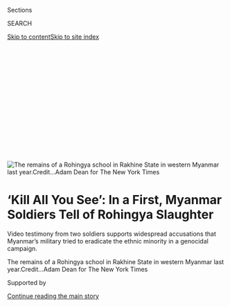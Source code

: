 <div id="app">

<div>

<div>

<div>

<div class="NYTAppHideMasthead css-ikk3s8 e1suatyy0">

<div class="section css-133zg39 e1suatyy2">

<div class="css-eph4ug er09x8g0">

<div class="css-6n7j50">

</div>

<span class="css-1dv1kvn">Sections</span>

<div class="css-10488qs">

<span class="css-1dv1kvn">SEARCH</span>

</div>

[Skip to content](#site-content)[Skip to site
index](#site-index)

</div>

<div class="css-10698na e1huz5gh0">

</div>

</div>

</div>

</div>

<div data-aria-hidden="false">

<div id="site-content" data-role="main">

<div>

<div class="css-1aor85t" style="opacity:0.000000001;z-index:-1;visibility:hidden">

<div class="css-1hqnpie">

<div class="css-epjblv">

<span class="css-17xtcya">[Asia
Pacific](/section/world/asia)</span><span class="css-x15j1o">|</span><span class="css-fwqvlz">‘Kill
All You See’: In a First, Myanmar Soldiers Tell of Rohingya
Slaughter</span>

</div>

<div class="css-k008qs">

<div class="css-1iwv8en">

<span class="css-18z7m18"></span>

<div>

</div>

</div>

<span class="css-1n6z4y">https://nyti.ms/2F9c1ld</span>

<div class="css-1705lsu">

<div class="css-4xjgmj">

<div class="css-4skfbu" data-role="toolbar" data-aria-label="Social Media Share buttons, Save button, and Comments Panel with current comment count" data-testid="share-tools">

  - 
  - 
  - 
  - 
    
    <div class="css-6n7j50">
    
    </div>

  - 
  - 

</div>

</div>

</div>

</div>

</div>

</div>

<div class="css-11qgg8s">

</div>

<div id="fullBleedHeaderContent">

<div class="css-9fsmc8">

![<span class="css-16f3y1r e13ogyst0" data-aria-hidden="true">The
remains of a Rohingya school in Rakhine State in western Myanmar last
year.</span><span class="css-cnj6d5 e1z0qqy90" itemprop="copyrightHolder"><span class="css-1ly73wi e1tej78p0">Credit...</span><span><span>Adam
Dean for The New York
Times</span></span></span>](https://static01.graylady3jvrrxbe.onion/images/2020/09/08/world/08rohingya-graves-1/merlin_176684058_c9fb54cc-a16a-42b6-b331-4eaed1c08263-articleLarge.jpg?quality=75&auto=webp&disable=upscale)

</div>

<div class="css-1pumfk">

<div class="css-ls6wgr ehdk2mb0">

# ‘Kill All You See’: In a First, Myanmar Soldiers Tell of Rohingya Slaughter

</div>

Video testimony from two soldiers supports widespread accusations that
Myanmar’s military tried to eradicate the ethnic minority in a genocidal
campaign.

</div>

<div class="css-nwzfg5 e1gnum310">

<span class="css-1f9pvn2 asia">The remains of a Rohingya school in
Rakhine State in western Myanmar last
year.</span><span class="css-cnj6d5 e1z0qqy90" itemprop="copyrightHolder"><span class="css-1ly73wi e1tej78p0">Credit...</span><span><span>Adam
Dean for The New York Times</span></span></span>

</div>

<div id="sponsor-wrapper" class="css-1hyfx7x">

<div id="sponsor-slug" class="css-19vbshk">

Supported by

</div>

[Continue reading the main
story](#after-sponsor)

<div id="sponsor" class="ad sponsor-wrapper" style="text-align:center;height:100%;display:block">

</div>

<div id="after-sponsor">

</div>

</div>

<div class="css-1wx1auc e1gnum311">

<div class="css-18e8msd">

<div class="css-vp77d3 epjyd6m0">

<div class="css-1baulvz">

By [<span class="css-1baulvz" itemprop="name">Hannah
Beech</span>](https://www.nytimes3xbfgragh.onion/by/hannah-beech),
<span class="css-1baulvz" itemprop="name">Saw Nang</span> and
[<span class="css-1baulvz last-byline" itemprop="name">Marlise
Simons</span>](https://www.nytimes3xbfgragh.onion/by/marlise-simons)

</div>

</div>

  - 
    
    <div class="css-ld3wwf e16638kd2">
    
    Sept. 8,
    2020
    
    </div>

  - 
    
    <div class="css-4xjgmj">
    
    <div class="css-d8bdto" data-role="toolbar" data-aria-label="Social Media Share buttons, Save button, and Comments Panel with current comment count" data-testid="share-tools">
    
      - 
      - 
      - 
      - 
        
        <div class="css-6n7j50">
        
        </div>
    
      - 
      - 
    
    </div>
    
    </div>

</div>

<div class="css-tk9fsr">

[Leer en
español](https://www.nytimes3xbfgragh.onion/es/2020/09/08/espanol/mundo/rohinya-genocidio-birmania.html "Read in Spanish")[阅读简体中文版](https://cn.nytimes3xbfgragh.onion/world/20200909/myanmar-rohingya-genocide/ "Read in Simplified Chinese")[閱讀繁體中文版](https://cn.nytimes3xbfgragh.onion/world/20200909/myanmar-rohingya-genocide/zh-hant/ "Read in Traditional Chinese")

</div>

</div>

</div>

<div class="section meteredContent css-1r7ky0e" name="articleBody" itemprop="articleBody">

<div class="css-1fanzo5 StoryBodyCompanionColumn">

<div class="css-53u6y8">

The two soldiers confess their crimes in a monotone, a few blinks of the
eye their only betrayal of emotion: executions, mass burials, village
obliterations and rape.

The August 2017 order from his commanding officer was clear, Pvt. Myo
Win Tun said in video testimony. “Shoot all you see and all you hear.”

He said he obeyed, taking part in the massacre of 30 Rohingya Muslims
and burying them in a mass grave near a cell tower and a military base.

</div>

</div>

<div class="css-1fanzo5 StoryBodyCompanionColumn">

<div class="css-53u6y8">

Around the same time, in a neighboring township, Pvt. Zaw Naing Tun said
he and his comrades in another battalion followed a nearly identical
directive from his superior: “Kill all you see, whether children or
adults.”

</div>

</div>

<div class="css-79elbk" data-testid="photoviewer-wrapper">

<div class="css-z3e15g" data-testid="photoviewer-wrapper-hidden">

</div>

<div class="css-1a48zt4 ehw59r15" data-testid="photoviewer-children">

![<span class="css-16f3y1r e13ogyst0" data-aria-hidden="true">Pvt. Myo
Win Tun and Pvt. Zaw Naing Tun are the first members of Myanmar’s
military to openly confess to taking part in what United Nations
officials say was a genocidal campaign against the country’s Rohingya
Muslim
minority.</span>](https://static01.graylady3jvrrxbe.onion/images/2020/09/08/world/08rohingya-graves-soldiers/merlin_176717454_db6f0804-1f8c-44b4-a8d7-5f33bdcf53ce-articleLarge.jpg?quality=75&auto=webp&disable=upscale)

</div>

</div>

<div class="css-1fanzo5 StoryBodyCompanionColumn">

<div class="css-53u6y8">

“We wiped out about 20 villages,” Private Zaw Naing Tun said, adding
that he, too, dumped bodies in a mass grave.

The two soldiers’ video testimony, recorded by a rebel militia, is the
first time that members of the Tatmadaw, as Myanmar’s military is known,
have openly confessed to taking part in what United Nations officials
say was a genocidal campaign against the country’s Rohingya Muslim
minority.

</div>

</div>

<div class="css-79elbk" data-testid="photoviewer-wrapper">

<div class="css-z3e15g" data-testid="photoviewer-wrapper-hidden">

</div>

<div class="css-1a48zt4 ehw59r15" data-testid="photoviewer-children">

<div class="css-1xdhyk6 erfvjey0">

<span class="css-1ly73wi e1tej78p0">Image</span>

<div class="css-zjzyr8">

<div data-testid="lazyimage-container" style="height:257.77777777777777px">

</div>

</div>

</div>

<span class="css-16f3y1r e13ogyst0" data-aria-hidden="true">Rohingya
refugees from Myanmar in Bangladesh in August 2017. Many had fled the
area of Taung Bazar, where Pvt. Myo Win Tun has confessed to taking part
in
atrocities. </span><span class="css-cnj6d5 e1z0qqy90" itemprop="copyrightHolder"><span class="css-1ly73wi e1tej78p0">Credit...</span><span>Adam
Dean for The New York Times</span></span>

</div>

</div>

<div class="css-1fanzo5 StoryBodyCompanionColumn">

<div class="css-53u6y8">

On Monday, the two men, who fled Myanmar last month, were transported to
The Hague, where the International Criminal Court has opened a case
examining whether Tatmadaw leaders committed large-scale crimes against
the Rohingya.

</div>

</div>

<div class="css-1fanzo5 StoryBodyCompanionColumn">

<div class="css-53u6y8">

The atrocities described by the two men echo evidence of serious human
rights abuses gathered from among the more than one million Rohingya
refugees now sheltering in neighboring Bangladesh. What distinguishes
their testimony is that it comes from perpetrators, not victims.

“This is a monumental moment for Rohingya and the people of Myanmar in
their ongoing struggle for justice,” said Matthew Smith, chief executive
officer at Fortify Rights, a human rights watchdog. “These men could be
the first perpetrators from Myanmar tried at the I.C.C., and the first
insider witnesses in the custody of the court.”

The New York Times cannot independently confirm that the two soldiers
committed the crimes to which they confessed. But details in their
narratives conform to descriptions provided by dozens of witnesses and
observers, including Rohingya refugees, Rakhine residents, Tatmadaw
soldiers and local politicians.

And multiple villagers independently confirmed the whereabouts of mass
graves that the soldiers provided in their testimony — evidence that
will be seized on in investigations at the International Criminal Court
and other legal proceedings. The Myanmar government has repeatedly
denied that such sites exist across the region.

The crimes that the soldiers say were carried out by their infantry
battalions and other security forces — some 150 civilians killed and
dozens of villages destroyed — are just a part of Myanmar’s long
campaign against the Rohingya. And they portray a concerted, calculated
operation to exterminate a single ethnic minority group, the issue at
the heart of ongoing genocide cases.

The massacres of Rohingya that culminated in 2017 catalyzed one of the
fastest flights of refugees anywhere in the world. Within weeks,
[three-quarters of a million stateless
people](https://www.nytimes3xbfgragh.onion/2019/08/22/world/asia/rohingya-myanmar-repatriation.html)
were uprooted from their homes in Myanmar’s western Rakhine State, as
security forces attacked their villages with rifles, machetes and
flamethrowers.

</div>

</div>

<div class="css-79elbk" data-testid="photoviewer-wrapper">

<div class="css-z3e15g" data-testid="photoviewer-wrapper-hidden">

</div>

<div class="css-1a48zt4 ehw59r15" data-testid="photoviewer-children">

<div class="css-1xdhyk6 erfvjey0">

<span class="css-1ly73wi e1tej78p0">Image</span>

<div class="css-zjzyr8">

<div data-testid="lazyimage-container" style="height:257.77777777777777px">

</div>

</div>

</div>

<span class="css-16f3y1r e13ogyst0" data-aria-hidden="true">Rohingya
refugees at a camp near Amtoli, Bangladesh, in August
2017. </span><span class="css-cnj6d5 e1z0qqy90" itemprop="copyrightHolder"><span class="css-1ly73wi e1tej78p0">Credit...</span><span>Adam
Dean for The New York Times</span></span>

</div>

</div>

<div class="css-1fanzo5 StoryBodyCompanionColumn">

<div class="css-53u6y8">

Old men were decapitated, and young girls were raped, their head scarves
torn off to use as blindfolds, witnesses and survivors said. Doctors
Without Borders estimated that at least [6,700
Rohingya](https://www.nytimes3xbfgragh.onion/2017/12/14/world/asia/myanmar-rohingya-deaths.html),
including 730 children, suffered violent deaths from late August to late
September 2017. Roughly 200 Rohingya settlements were completely razed
from 2017 to 2019, the United Nations said.

In a
[report](https://www.ohchr.org/Documents/HRBodies/HRCouncil/FFM-Myanmar/20190916/A_HRC_42_CRP.5.pdf)
published last year, a fact-finding mission for the United Nations Human
Rights Council said “there is a serious risk that genocidal actions may
occur or recur and that Myanmar is failing in its obligation to prevent
genocide, to investigate genocide and to enact effective legislation
criminalizing and punishing genocide.”

The Myanmar government has denied any orchestrated campaign against the
Rohingya. Last December, [Daw Aung San Suu
Kyi](https://www.nytimes3xbfgragh.onion/2019/12/10/world/asia/aung-san-suu-kyi-myanmar-genocide-hague.html),
the nation’s civilian leader, defended Myanmar against charges of
genocide in another case, this one at the International Court of Justice
in The Hague. A Nobel Peace Prize laureate, Ms. Aung San Suu Kyi has
seen her legacy tarnished by her support for the military and her
refusal to vocally condemn the persecution of the Rohingya.

Only a few Tatmadaw soldiers have been punished, with brief prison
terms, for what the military says were isolated missteps in a couple of
villages.

Although the Rohingya are from Rakhine State in Myanmar, [the country’s
government claims that they are foreign
interlopers](https://www.nytimes3xbfgragh.onion/2017/10/24/world/asia/myanmar-rohingya-ethnic-cleansing.html).
Myanmar officials have suggested that the Rohingya burned down their own
villages to garner international sympathy.

The two soldiers’ accounts shatter that official narrative.

It is not clear what will happen to the two men, who are not under
arrest but were effectively placed in the custody of the International
Criminal Court on Monday. They could provide testimony in court
proceedings and be put in witness protection. They could be tried. The
court’s office of the prosecutor refused to publicly comment on an
ongoing case, but two people familiar with the investigations said that
the men had already been questioned extensively by court officials in
recent
weeks.

</div>

</div>

<div class="css-79elbk" data-testid="photoviewer-wrapper">

<div class="css-z3e15g" data-testid="photoviewer-wrapper-hidden">

</div>

<div class="css-1a48zt4 ehw59r15" data-testid="photoviewer-children">

<div class="css-1xdhyk6 erfvjey0">

<span class="css-1ly73wi e1tej78p0">Image</span>

<div class="css-zjzyr8">

<div data-testid="lazyimage-container" style="height:257.77777777777777px">

</div>

</div>

</div>

<span class="css-16f3y1r e13ogyst0" data-aria-hidden="true">Rohingya
refugees in September 2017 after crossing into Bangladesh. Villages are
burning in the
background. </span><span class="css-cnj6d5 e1z0qqy90" itemprop="copyrightHolder"><span class="css-1ly73wi e1tej78p0">Credit...</span><span>Adam
Dean for The New York Times</span></span>

</div>

</div>

<div class="css-1fanzo5 StoryBodyCompanionColumn">

<div class="css-53u6y8">

The International Criminal Court normally pursues prosecutions of
high-level figures accused of grave offenses such as genocide or crimes
against humanity, not rank-and-file soldiers.

Payam Akhavan, a Canadian lawyer who is representing Bangladesh in a
filing against Myanmar at the International Criminal Court, would not
comment on the identities of the two men. But he called for
accountability to prevent further atrocities against the 600,000
Rohingya who remain in Myanmar.

“Impunity is not an option,” Mr. Akhavan said. “Some justice is better
than no justice at all.”

The soldiers’ accounts will also add weight to the separate case at the
International Court of Justice, where Myanmar is being accused of trying
to “destroy the Rohingya as a group, in whole or in part, by the use of
[mass murder, rape and other forms of sexual
violence](https://www.nytimes3xbfgragh.onion/2017/09/02/world/asia/rohingya-myanmar-bangladesh-refugees-massacre.html?action=click&module=RelatedCoverage&pgtype=Article&region=Footer),
as well as the systematic destruction by fire of their villages.”

That case was filed last year by Gambia on behalf of the 57-nation
Organization of Islamic Cooperation. Last week, the Netherlands and
Canada announced that they would provide legal support to the effort to
hold Myanmar accountable for genocide, calling it a matter “of concern
to all of
humanity.”

</div>

</div>

<div class="css-79elbk" data-testid="photoviewer-wrapper">

<div class="css-z3e15g" data-testid="photoviewer-wrapper-hidden">

</div>

<div class="css-1a48zt4 ehw59r15" data-testid="photoviewer-children">

<div class="css-1xdhyk6 erfvjey0">

<span class="css-1ly73wi e1tej78p0">Image</span>

<div class="css-zjzyr8">

<div data-testid="lazyimage-container" style="height:257.77777777777777px">

</div>

</div>

</div>

<span class="css-16f3y1r e13ogyst0" data-aria-hidden="true">A refugee
camp near Cox’s Bazar, Bangladesh, in November 2017. More than a million
Rohingya have taken refuge in
Bangladesh.</span><span class="css-cnj6d5 e1z0qqy90" itemprop="copyrightHolder"><span class="css-1ly73wi e1tej78p0">Credit...</span><span>Adam
Dean for The New York Times</span></span>

</div>

</div>

<div class="css-1fanzo5 StoryBodyCompanionColumn">

<div class="css-53u6y8">

In August 2017, the 353 and 565 Light Infantry Battalions conducted
“clearance operations” in the areas where the men said they did,
Buthidaung and Maungdaw Townships. Commanding officers whom Private Myo
Win Tun said ordered him to wipe out the Rohingya — Col. Than Htike,
Capt. Tun Tun and Sgt. Aung San Oo — were operational there at the time,
according to fellow soldiers.

There is a cell tower close to the 552 Light Infantry Battalion base, on
the outskirts of Taung Bazar town, near where Private Myo Win Tun said
he helped dig a mass grave. The base is well known in the area because
it, along with two dozen border guard posts, was attacked by [Rohingya
insurgents](https://www.nytimes3xbfgragh.onion/2017/09/17/world/asia/myanmar-rohingya-militants.html?module=inline)
on Aug. 25, 2017, galvanizing the brutal military operations against
Rohingya civilians.

</div>

</div>

<div class="css-1fanzo5 StoryBodyCompanionColumn">

<div class="css-53u6y8">

Rohingya refugees who lived in a village adjacent to the 552 encampment
said they recognized Private Myo Win Tun. They described in precise
detail the locations of two mass graves in that area. Residents still in
the region, who spoke with The Times, also said they knew of mass burial
sites near the military
encampment.

</div>

</div>

<div id="rohingya-sat-graves" class="section interactive-content interactive-size-scoop css-xgt82e" data-id="100000007328786">

<div class="css-17ih8de interactive-body" data-sourceid="100000007328786">

<div class="g-story g-freebird g-max-limit" data-preview-slug="rohingya-2020">

<div class="g-container">

<div class="g-asset g-graphic" style="max-width: 1050px">

<div data-role="img">

<div id="g-grave_annotated-box" class="ai2html">

<div id="g-grave_annotated-945" class="g-artboard" style="min-width: 954px;" data-aspect-ratio="1.432" data-min-width="954">

<div style="padding: 0 0 69.8113% 0;">

</div>

![](data:image/gif;base64,R0lGODlhCgAKAIAAAB8fHwAAACH5BAEAAAAALAAAAAAKAAoAAAIIhI+py+0PYysAOw==)

<div id="g-ai0-1" class="g-black-shadow g-aiAbs g-aiPointText" style="top:4.9892%;margin-top:-7.2px;right:94.0298%;width:60px;">

NORTH

</div>

<div id="g-ai0-2" class="g-black-shadow g-aiAbs g-aiPointText" style="top:19.43%;margin-top:-19.4px;left:64.0917%;width:143px;">

552 Light Infantry

Battalion
base

</div>

<div id="g-ai0-3" class="g-black-shadow g-aiAbs g-aiPointText" style="top:36.397%;margin-top:-19.4px;left:24.9932%;width:177px;">

Location of mass grave

confirmed by
villagers

</div>

<div id="g-ai0-4" class="g-black-shadow g-aiAbs g-aiPointText" style="top:72.0426%;margin-top:-9.8px;left:87.5634%;width:89px;">

Cell
tower

</div>

<div id="g-ai0-5" class="g-black-shadow g-aiAbs g-aiPointText" style="top:76.8417%;margin-top:-8.8px;left:16.7122%;width:132px;">

Thin Ga Net
village

</div>

<div id="g-ai0-6" class="g-black-shadow g-aiAbs g-aiPointText" style="top:94.6552%;margin-top:-19.4px;right:8.4278%;width:234px;">

Location of another mass grave

confirmed by
villagers

</div>

</div>

<div id="g-grave_annotated-720" class="g-artboard" style="min-width: 720px;max-width: 953px;max-height: 664px" data-aspect-ratio="1.434" data-min-width="720" data-max-width="953">

<div style="padding: 0 0 69.7222% 0;">

</div>

![](data:image/gif;base64,R0lGODlhCgAKAIAAAB8fHwAAACH5BAEAAAAALAAAAAAKAAoAAAIIhI+py+0PYysAOw==)

<div id="g-ai1-1" class="g-black-shadow g-aiAbs g-aiPointText" style="top:5.4238%;margin-top:-7.2px;right:91.8799%;width:60px;">

NORTH

</div>

<div id="g-ai1-2" class="g-black-shadow g-aiAbs g-aiPointText" style="top:19.3557%;margin-top:-17.2px;left:64.09%;width:128px;">

552 Light Infantry

Battalion
base

</div>

<div id="g-ai1-3" class="g-black-shadow g-aiAbs g-aiPointText" style="top:35.8895%;margin-top:-17.2px;left:24.9926%;width:158px;">

Location of mass grave

confirmed by
villagers

</div>

<div id="g-ai1-4" class="g-black-shadow g-aiAbs g-aiPointText" style="top:71.8657%;margin-top:-8.8px;left:87.561%;width:81px;">

Cell
tower

</div>

<div id="g-ai1-5" class="g-black-shadow g-aiAbs g-aiPointText" style="top:74.5474%;margin-top:-7.2px;left:12.6841%;width:117px;">

Thin Ga Net
village

</div>

<div id="g-ai1-6" class="g-black-shadow g-aiAbs g-aiPointText" style="bottom:2.4044%;right:8.4968%;width:207px;">

Location of another mass grave

confirmed by
villagers

</div>

</div>

<div id="g-grave_annotated-500" class="g-artboard" style="min-width: 550px;max-width: 719px;max-height: 603px" data-aspect-ratio="1.193" data-min-width="550" data-max-width="719">

<div style="padding: 0 0 83.8182% 0;">

</div>

![](data:image/gif;base64,R0lGODlhCgAKAIAAAB8fHwAAACH5BAEAAAAALAAAAAAKAAoAAAIIhI+py+0PYysAOw==)

<div id="g-ai2-1" class="g-black-shadow g-aiAbs g-aiPointText" style="top:4.1708%;margin-top:-7.2px;right:90.6428%;width:60px;">

NORTH

</div>

<div id="g-ai2-2" class="g-black-shadow g-aiAbs g-aiPointText" style="top:19.5329%;margin-top:-16px;left:57.296%;width:120px;">

552 Light Infantry

Battalion
base

</div>

<div id="g-ai2-3" class="g-black-shadow g-aiAbs g-aiPointText" style="top:35.8019%;margin-top:-16px;left:10.353%;width:148px;">

Location of mass grave

confirmed by
villagers

</div>

<div id="g-ai2-4" class="g-black-shadow g-aiAbs g-aiPointText" style="top:71.854%;margin-top:-8.2px;left:85.4769%;width:77px;">

Cell
tower

</div>

<div id="g-ai2-5" class="g-black-shadow g-aiAbs g-aiPointText" style="top:76.8391%;margin-top:-7.2px;left:2.4835%;width:117px;">

Thin Ga Net
village

</div>

<div id="g-ai2-6" class="g-black-shadow g-aiAbs g-aiPointText" style="bottom:2.3906%;right:9.7516%;width:194px;">

Location of another mass grave

confirmed by
villagers

</div>

</div>

<div id="g-grave_annotated-330" class="g-artboard" style="max-width: 549px;max-height: 767px" data-aspect-ratio="0.716" data-min-width="0" data-max-width="549">

<div style="padding: 0 0 139.697% 0;">

</div>

![](data:image/gif;base64,R0lGODlhCgAKAIAAAB8fHwAAACH5BAEAAAAALAAAAAAKAAoAAAIIhI+py+0PYysAOw==)

<div id="g-ai3-1" class="g-black-shadow g-aiAbs g-aiPointText" style="top:5.6501%;margin-top:-16px;right:33.4517%;width:148px;">

Location of mass grave

confirmed by
villagers

</div>

<div id="g-ai3-2" class="g-black-shadow g-aiAbs g-aiPointText" style="top:28.0321%;margin-top:-7.2px;left:23.8361%;width:117px;">

Thin Ga Net
village

</div>

<div id="g-ai3-3" class="g-black-shadow g-aiAbs g-aiPointText" style="top:44.4787%;margin-top:-16px;right:2.4538%;width:120px;">

552 Light Infantry

Battalion
base

</div>

<div id="g-ai3-4" class="g-black-shadow g-aiAbs g-aiPointText" style="top:80.5308%;margin-top:-8.2px;left:39.1282%;width:77px;">

Cell
tower

</div>

<div id="g-ai3-5" class="g-black-shadow g-aiAbs g-aiPointText" style="bottom:5.9579%;left:91.664%;margin-left:-30px;width:60px;">

NORTH

</div>

<div id="g-ai3-6" class="g-black-shadow g-aiAbs g-aiPointText" style="bottom:0.8721%;left:13.1768%;width:194px;">

Location of another mass grave

confirmed by villagers

</div>

</div>

</div>

</div>

<div class="g-source">

<span class="g-credit">By Jin Wu/The New York
Times</span><span class="g-credit_bullet">·</span><span class="g-credit">Satellite
image by Maxar Technologies, taken on September 25, 2017.</span>

</div>

</div>

</div>

</div>

</div>

</div>

<div class="css-1fanzo5 StoryBodyCompanionColumn">

<div class="css-53u6y8">

Basha Miya, who is now a refugee in Bangladesh, said his grandmother was
buried in one of the mass graves by the base, along with at least 16
others from the neighboring village of Thin Ga Net, known in the
Rohingya language as Phirkhali.

“When I remember her, I just cry,” he said. “I feel bad that I couldn’t
give her a proper funeral.”

After soldiers dumped the bodies in two graves by the banks of canals,
they brought in bulldozers to cover the corpses, eyewitnesses said.
Private Myo Win Tun said he and others buried eight women, seven
children and 15 men in one grave.

Thin Ga Net village was wiped from the map by fire. Today, only a couple
of water reservoirs hint that a bustling Rohingya village once stood
there.

</div>

</div>

<div id="rohingya-sat-Thin-Ga-Net" class="section interactive-content interactive-size-scoop css-xgt82e" data-id="100000007328744">

<div class="css-17ih8de interactive-body" data-sourceid="100000007328744">

<div class="g-story g-freebird g-max-limit" data-preview-slug="rohingya-2020">

<div class="g-container">

<div class="g-asset g-grid g-col-count-2 g-asset-width-full" style="">

### Thin Ga Net village

<div data-role="img">

<div class="g-grid-item-container g-align-center" style="">

<div class="g-grid-item" style="">

<div class="g-asset g-image g-asset-width-bleed" style="">

<div data-role="img">

<div class="g-asset_inner">

![](https://static01.graylady3jvrrxbe.onion/packages/flash/multimedia/ICONS/transparent.png)

![](https://static01.graylady3jvrrxbe.onion/newsgraphics/2020/09/08/rohingya-2020/assets/images/thin-ga-net-23may2017-2000.jpg)

</div>

</div>

</div>

May 23,
2017

</div>

<div class="g-grid-item" style="">

<div class="g-asset g-graphic g-asset-width-bleed" style="">

<div data-role="img">

<div id="g-thin-ga-net-after-box" class="ai2html">

<div id="g-thin-ga-net-after-945" class="g-artboard" style="min-width: 945px;" data-aspect-ratio="1.003" data-min-width="945">

<div style="padding: 0 0 99.6789% 0;">

</div>

![](data:image/gif;base64,R0lGODlhCgAKAIAAAB8fHwAAACH5BAEAAAAALAAAAAAKAAoAAAIIhI+py+0PYysAOw==)

<div id="g-ai0-1" class="g-black-shadow g-aiAbs g-aiPointText" style="top:24.0777%;margin-top:-9.8px;left:47.4837%;margin-left:-96.5px;width:193px;">

Burned Rohingya
villages

</div>

<div id="g-ai0-2" class="g-black-shadow g-aiAbs g-aiPointText" style="top:39.7471%;margin-top:-19.4px;left:68.8152%;margin-left:-88.5px;width:177px;">

Location of mass grave

confirmed by
villagers

</div>

<div id="g-ai0-3" class="g-black-shadow g-aiAbs g-aiPointText" style="top:69.8968%;margin-top:-19.4px;left:87.471%;margin-left:-71.5px;width:143px;">

552 Light Infantry

Battalion
base

</div>

</div>

<div id="g-thin-ga-net-after-720" class="g-artboard" style="min-width: 720px;max-width: 944px;max-height: 939px" data-aspect-ratio="1.006" data-min-width="720" data-max-width="944">

<div style="padding: 0 0 99.4396% 0;">

</div>

![](data:image/gif;base64,R0lGODlhCgAKAIAAAB8fHwAAACH5BAEAAAAALAAAAAAKAAoAAAIIhI+py+0PYysAOw==)

<div id="g-ai1-1" class="g-black-shadow g-aiAbs g-aiPointText" style="top:11.705%;margin-top:-9.8px;left:63.9649%;width:193px;">

Burned Rohingya
villages

</div>

<div id="g-ai1-2" class="g-black-shadow g-aiAbs g-aiPointText" style="top:41.2595%;margin-top:-19.4px;left:69.4867%;margin-left:-88.5px;width:177px;">

Location of mass grave

confirmed by
villagers

</div>

<div id="g-ai1-3" class="g-black-shadow g-aiAbs g-aiPointText" style="top:69.1938%;margin-top:-19.4px;right:8.7287%;width:143px;">

552 Light Infantry

Battalion
base

</div>

</div>

<div id="g-thin-ga-net-after-500" class="g-artboard" style="min-width: 500px;max-width: 719px;max-height: 716px" data-aspect-ratio="1.004" data-min-width="500" data-max-width="719">

<div style="padding: 0 0 99.5931% 0;">

</div>

![](data:image/gif;base64,R0lGODlhCgAKAIAAAB8fHwAAACH5BAEAAAAALAAAAAAKAAoAAAIIhI+py+0PYysAOw==)

<div id="g-ai2-1" class="g-black-shadow g-aiAbs g-aiPointText" style="top:11.3593%;margin-top:-25.6px;left:63.5094%;width:77px;">

Burned

Rohingya

villages

</div>

<div id="g-ai2-2" class="g-black-shadow g-aiAbs g-aiPointText" style="top:34.1722%;margin-top:-17.2px;right:37.5005%;width:158px;">

Location of mass grave

confirmed by
villagers

</div>

<div id="g-ai2-3" class="g-black-shadow g-aiAbs g-aiPointText" style="top:69.3152%;margin-top:-17.2px;right:10.347%;width:128px;">

552 Light Infantry

Battalion
base

</div>

</div>

<div id="g-thin-ga-net-after-330" class="g-artboard" style="max-width: 499px;max-height: 496px" data-aspect-ratio="1.006" data-min-width="0" data-max-width="499">

<div style="padding: 0 0 99.3834% 0;">

</div>

![](data:image/gif;base64,R0lGODlhCgAKAIAAAB8fHwAAACH5BAEAAAAALAAAAAAKAAoAAAIIhI+py+0PYysAOw==)

<div id="g-ai3-1" class="g-black-shadow g-aiAbs g-aiPointText" style="top:11.54%;margin-top:-23.8px;left:68.6507%;width:73px;">

Burned

Rohingya

villages

</div>

<div id="g-ai3-2" class="g-black-shadow g-aiAbs g-aiPointText" style="top:33.5544%;margin-top:-16px;right:37.5105%;width:148px;">

Location of mass grave

confirmed by
villagers

</div>

<div id="g-ai3-3" class="g-black-shadow g-aiAbs g-aiPointText" style="top:68.924%;margin-top:-16px;right:3.6904%;width:120px;">

552 Light Infantry

Battalion base

</div>

</div>

</div>

</div>

</div>

Sept. 25, 2017

</div>

</div>

<div class="g-source">

<span class="g-credit">By Jin Wu/The New York
Times</span><span class="g-credit_bullet">·</span><span class="g-credit">Satellite
images by Maxar Technologies</span>

</div>

</div>

</div>

</div>

</div>

</div>

</div>

<div class="css-1fanzo5 StoryBodyCompanionColumn">

<div class="css-53u6y8">

As they marauded through the villages around Taung Bazar, Private Myo
Win Tun, 33, seems to have lost track of how many Rohingya he and his
battalion killed. Was it 60 or 70? Maybe more?

</div>

</div>

<div class="css-1fanzo5 StoryBodyCompanionColumn">

<div class="css-53u6y8">

“We indiscriminately shot at everybody,” he said in video testimony. “We
shot the Muslim men in the foreheads and kicked the bodies into the
hole.”

He also raped a woman, he said.

Private Zaw Naing Tun, a former Buddhist monk, admits to a similar fog,
as his battalion’s killing of some 80 Rohingya stretched from hours into
days. The soldier said he and other members of his battalion stormed
through 20 villages in Maungdaw Township, including Doe Tan, Ngan
Chaung, Kyet Yoe Pyin, Zin Paing Nyar and U Shey Kya.

Some of these villages were burned to the ground. Bashir Ahmed said that
Tatmadaw battalions entered his hometown, Zin Paing Nyar, early on Aug.
26,
2017.

</div>

</div>

<div id="rohingya-sat-Zin-Paing-Nyar" class="section interactive-content interactive-size-scoop css-xgt82e" data-id="100000007328710">

<div class="css-17ih8de interactive-body" data-sourceid="100000007328710">

<div class="g-story g-freebird g-max-limit" data-preview-slug="rohingya-2020">

<div class="g-container">

<div class="g-asset g-grid g-col-count-2 g-asset-width-full" style="">

### Zin Paing Nyar village

<div data-role="img">

<div class="g-grid-item-container g-align-center" style="">

<div class="g-grid-item" style="">

<div class="g-asset g-image g-asset-width-bleed" style="">

<div data-role="img">

<div class="g-asset_inner">

![](https://static01.graylady3jvrrxbe.onion/packages/flash/multimedia/ICONS/transparent.png)

![](https://static01.graylady3jvrrxbe.onion/newsgraphics/2020/09/08/rohingya-2020/assets/images/cropped-zin-paing-nyar-15feb2017-2000.jpg)

</div>

</div>

</div>

Feb. 15,
2017

</div>

<div class="g-grid-item" style="">

<div class="g-asset g-graphic g-asset-width-bleed" style="">

<div data-role="img">

<div id="g-zin-paing-nyar-after-box" class="ai2html">

<div id="g-zin-paing-nyar-after-945" class="g-artboard" style="min-width: 945px;" data-aspect-ratio="1.08" data-min-width="945">

<div style="padding: 0 0 92.5889% 0;">

</div>

![](data:image/gif;base64,R0lGODlhCgAKAIAAAB8fHwAAACH5BAEAAAAALAAAAAAKAAoAAAIIhI+py+0PYysAOw==)

<div id="g-ai0-1" class="g-black-shadow g-aiAbs g-aiPointText" style="top:63.7744%;margin-top:-29px;left:46.8778%;margin-left:-38.5px;width:77px;">

Burned

Rohingy

villages

</div>

</div>

<div id="g-zin-paing-nyar-after-720" class="g-artboard" style="min-width: 720px;max-width: 944px;max-height: 873px" data-aspect-ratio="1.081" data-min-width="720" data-max-width="944">

<div style="padding: 0 0 92.4952% 0;">

</div>

![](data:image/gif;base64,R0lGODlhCgAKAIAAAB8fHwAAACH5BAEAAAAALAAAAAAKAAoAAAIIhI+py+0PYysAOw==)

<div id="g-ai1-1" class="g-black-shadow g-aiAbs g-aiPointText" style="top:65.3193%;margin-top:-29px;left:45.8899%;margin-left:-42.5px;width:85px;">

Burned

Rohingya

villages

</div>

</div>

<div id="g-zin-paing-nyar-after-500" class="g-artboard" style="min-width: 500px;max-width: 719px;max-height: 664px" data-aspect-ratio="1.082" data-min-width="500" data-max-width="719">

<div style="padding: 0 0 92.3931% 0;">

</div>

![](data:image/gif;base64,R0lGODlhCgAKAIAAAB8fHwAAACH5BAEAAAAALAAAAAAKAAoAAAIIhI+py+0PYysAOw==)

<div id="g-ai2-1" class="g-black-shadow g-aiAbs g-aiPointText" style="top:68.0929%;margin-top:-25.6px;left:47.4725%;margin-left:-38.5px;width:77px;">

Burned

Rohingya

villages

</div>

</div>

<div id="g-zin-paing-nyar-after-330" class="g-artboard" style="max-width: 499px;max-height: 461px" data-aspect-ratio="1.082" data-min-width="0" data-max-width="499">

<div style="padding: 0 0 92.4137% 0;">

</div>

![](data:image/gif;base64,R0lGODlhCgAKAIAAAB8fHwAAACH5BAEAAAAALAAAAAAKAAoAAAIIhI+py+0PYysAOw==)

<div id="g-ai3-1" class="g-black-shadow g-aiAbs g-aiPointText" style="top:71.1055%;margin-top:-23.8px;left:47.0728%;margin-left:-36.5px;width:73px;">

Burned

Rohingya

villages

</div>

</div>

</div>

</div>

</div>

Nov. 26, 2017

</div>

</div>

<div class="g-source">

<span class="g-credit">Satellite image by Maxar
Technologies</span>

</div>

</div>

</div>

<div id="doe-tan" class="g-asset g-grid g-col-count-2 g-asset-width-full" style="">

### Doe Tan village

<div data-role="img">

<div class="g-grid-item-container g-align-center" style="">

<div class="g-grid-item" style="">

<div class="g-asset g-image g-asset-width-bleed" style="">

<div data-role="img">

<div class="g-asset_inner">

![](https://static01.graylady3jvrrxbe.onion/packages/flash/multimedia/ICONS/transparent.png)

![](https://static01.graylady3jvrrxbe.onion/newsgraphics/2020/09/08/rohingya-2020/assets/images/doe-tan-23may2017-2000.jpg)

</div>

</div>

</div>

May 23,
2017

</div>

<div class="g-grid-item" style="">

<div class="g-asset g-graphic g-asset-width-bleed" style="">

<div data-role="img">

<div id="g-doe-tan-after-box" class="ai2html">

<div id="g-doe-tan-after-945" class="g-artboard" style="min-width: 945px;" data-aspect-ratio="1.07" data-min-width="945">

<div style="padding: 0 0 93.4355% 0;">

</div>

![](data:image/gif;base64,R0lGODlhCgAKAIAAAB8fHwAAACH5BAEAAAAALAAAAAAKAAoAAAIIhI+py+0PYysAOw==)

<div id="g-ai0-1" class="g-black-shadow g-aiAbs g-aiPointText" style="top:74.5221%;margin-top:-29px;left:66.8778%;margin-left:-38.5px;width:77px;">

Burned

Rohingy

villages

</div>

</div>

<div id="g-doe-tan-after-720" class="g-artboard" style="min-width: 720px;max-width: 944px;max-height: 884px" data-aspect-ratio="1.068" data-min-width="720" data-max-width="944">

<div style="padding: 0 0 93.6063% 0;">

</div>

![](data:image/gif;base64,R0lGODlhCgAKAIAAAB8fHwAAACH5BAEAAAAALAAAAAAKAAoAAAIIhI+py+0PYysAOw==)

<div id="g-ai1-1" class="g-black-shadow g-aiAbs g-aiPointText" style="top:75.9689%;margin-top:-29px;left:67.4177%;margin-left:-42.5px;width:85px;">

Burned

Rohingya

villages

</div>

</div>

<div id="g-doe-tan-after-500" class="g-artboard" style="min-width: 500px;max-width: 719px;max-height: 673px" data-aspect-ratio="1.068" data-min-width="500" data-max-width="719">

<div style="padding: 0 0 93.5931% 0;">

</div>

![](data:image/gif;base64,R0lGODlhCgAKAIAAAB8fHwAAACH5BAEAAAAALAAAAAAKAAoAAAIIhI+py+0PYysAOw==)

<div id="g-ai2-1" class="g-black-shadow g-aiAbs g-aiPointText" style="top:38.1578%;margin-top:-25.6px;left:23.9094%;width:77px;">

Burned

Rohingya

villages

</div>

</div>

<div id="g-doe-tan-after-330" class="g-artboard" style="max-width: 499px;max-height: 467px" data-aspect-ratio="1.068" data-min-width="0" data-max-width="499">

<div style="padding: 0 0 93.6259% 0;">

</div>

![](data:image/gif;base64,R0lGODlhCgAKAIAAAB8fHwAAACH5BAEAAAAALAAAAAAKAAoAAAIIhI+py+0PYysAOw==)

<div id="g-ai3-1" class="g-black-shadow g-aiAbs g-aiPointText" style="top:48.176%;margin-top:-23.8px;left:38.3477%;width:73px;">

Burned

Rohingya

villages

</div>

</div>

</div>

</div>

</div>

Jan. 9, 2018

</div>

</div>

<div class="g-source">

<span class="g-credit">Satellite image by Maxar Technologies</span>

</div>

</div>

</div>

</div>

</div>

</div>

</div>

<div class="css-1fanzo5 StoryBodyCompanionColumn">

<div class="css-53u6y8">

“They opened fire whenever they found someone in front of them,” he
said. “They burned our houses. Nothing is left.”

More than 30 residents were killed in Zin Paing Nyar, according to
survivors’ testimony.

Private Zaw Naing Tun, 30, said that he and four other members of his
battalion shot dead seven Rohingya in Zin Paing Nyar. They captured 10
unarmed men, tied them with ropes, killed them and buried them in a mass
grave north of the village, he said in the video testimony.

There are some discrepancies between the soldiers’ accounts and those of
Rohingya villagers. Private Myo Win Tun described the cell tower as
being east of the 552 base when it is, in fact,
southwest.

</div>

</div>

<div class="css-79elbk" data-testid="photoviewer-wrapper">

<div class="css-z3e15g" data-testid="photoviewer-wrapper-hidden">

</div>

<div class="css-1a48zt4 ehw59r15" data-testid="photoviewer-children">

<div class="css-1xdhyk6 erfvjey0">

<span class="css-1ly73wi e1tej78p0">Image</span>

<div class="css-zjzyr8">

<div data-testid="lazyimage-container" style="height:257.77777777777777px">

</div>

</div>

</div>

<span class="css-16f3y1r e13ogyst0" data-aria-hidden="true">A Rohingya
Muslim man reading the Quran at one of the few undamaged mosques in Ngan
Chaung village in northern Rakhine State last
year.</span><span class="css-cnj6d5 e1z0qqy90" itemprop="copyrightHolder"><span class="css-1ly73wi e1tej78p0">Credit...</span><span>Adam
Dean for The New York Times</span></span>

</div>

</div>

<div class="css-1fanzo5 StoryBodyCompanionColumn">

<div class="css-53u6y8">

But most of the other details are corroborated by statements from
witnesses and survivors. In Ngan Chaung village, part of which was
spared destruction, five or six soldiers from Light Infantry Battalion
353 arrived one afternoon in late August 2017 and singled out five women
for rape, said a resident who still lives in the hamlet. The women’s
husbands were later killed, he and other residents said.

Private Zaw Naing Tun said he didn’t commit sexual violence because he
was too low-ranking to participate. Instead, he stood sentry as others
raped Rohingya women, he said.

Both of the soldiers who admitted to killing Rohingya are themselves
members of ethnic minorities in a country where persecution of such
groups is institutionalized.

Earlier this year, the pair ended up in the custody of the Arakan Army,
an ethnic Rakhine militia currently fighting the Tatmadaw, which
recorded their video confessions. Both men said they deserted from the
Tatmadaw.

Desertion is a particular problem in ethnic minority conflict zones,
military insiders say. About 60 soldiers are believed to have gone
A.W.O.L. from Light Infantry Battalion 565.

“I was racially discriminated against,” Private Myo Win Tun, a member of
the Shanni ethnic group, said in his video testimony, in a rare burst of
feeling.

</div>

</div>

<div class="css-1fanzo5 StoryBodyCompanionColumn">

<div class="css-53u6y8">

Later, he would describe, in a flat voice, how his commanding officer,
Colonel Than Htike, had instructed the battalion to “exterminate” the
Rohingya.

“I was involved in the killing of 30 Muslim innocent men, women and
children buried in one grave,” he said, as he stoically faced the
camera.

</div>

</div>

<div class="css-79elbk" data-testid="photoviewer-wrapper">

<div class="css-z3e15g" data-testid="photoviewer-wrapper-hidden">

</div>

<div class="css-1a48zt4 ehw59r15" data-testid="photoviewer-children">

<div class="css-1xdhyk6 erfvjey0">

<span class="css-1ly73wi e1tej78p0">Image</span>

<div class="css-zjzyr8">

<div data-testid="lazyimage-container" style="height:257.77777777777777px">

</div>

</div>

</div>

<span class="css-16f3y1r e13ogyst0" data-aria-hidden="true">The remains
of a mosque in Sabal Khone, a razed Rohingya
village. </span><span class="css-cnj6d5 e1z0qqy90" itemprop="copyrightHolder"><span class="css-1ly73wi e1tej78p0">Credit...</span><span>Adam
Dean for The New York Times</span></span>

</div>

</div>

<div>

</div>

</div>

<div>

</div>

<div>

</div>

<div>

</div>

<div>

<div id="bottom-wrapper" class="css-1ede5it">

<div id="bottom-slug" class="css-l9onyx">

Advertisement

</div>

[Continue reading the main
story](#after-bottom)

<div id="bottom" class="ad bottom-wrapper" style="text-align:center;height:100%;display:block;min-height:90px">

</div>

<div id="after-bottom">

</div>

</div>

</div>

</div>

</div>

## Site Index

<div>

</div>

## Site Information Navigation

  - [© <span>2020</span> <span>The New York Times
    Company</span>](https://help.nytimes3xbfgragh.onion/hc/en-us/articles/115014792127-Copyright-notice)

<!-- end list -->

  - [NYTCo](https://www.nytco.com/)
  - [Contact
    Us](https://help.nytimes3xbfgragh.onion/hc/en-us/articles/115015385887-Contact-Us)
  - [Work with us](https://www.nytco.com/careers/)
  - [Advertise](https://nytmediakit.com/)
  - [T Brand Studio](http://www.tbrandstudio.com/)
  - [Your Ad
    Choices](https://www.nytimes3xbfgragh.onion/privacy/cookie-policy#how-do-i-manage-trackers)
  - [Privacy](https://www.nytimes3xbfgragh.onion/privacy)
  - [Terms of
    Service](https://help.nytimes3xbfgragh.onion/hc/en-us/articles/115014893428-Terms-of-service)
  - [Terms of
    Sale](https://help.nytimes3xbfgragh.onion/hc/en-us/articles/115014893968-Terms-of-sale)
  - [Site
    Map](https://spiderbites.nytimes3xbfgragh.onion)
  - [Help](https://help.nytimes3xbfgragh.onion/hc/en-us)
  - [Subscriptions](https://www.nytimes3xbfgragh.onion/subscription?campaignId=37WXW)

</div>

</div>

</div>

</div>
